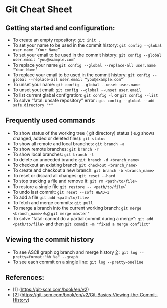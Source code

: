 # Git Cheat Sheet

## Getting started and configuration:
- To create an empty repository: ` git init . `
- To set your name to be used in the commit history: `git config --global user.name “Your Name”`
- To set your email to be used in the commit history: `git config --global user.email “you@example.com”`
- To replace your name `git config --global --replace-all user.name "Your Name"`
- To replace your email to be used in the commit history: `git config --global --replace-all user.email “you@example.com”`
- To unset your name: `git config --global --unset user.name`
- To unset yout email: `git config --global --unset user.email`
- To list current glabal configration: `git config -l` or `git config --list`
- To solve “fatal: unsafe repository” error : `git config --global --add safe.directory "*"`

## Frequently used commands 

- To show status of the working tree ( git directory) status ( e.g shows changed, added or deleted files): `git status`
- To show all remote and local branches: `git branch -a`
- To show remote branches:  `git branch -r`
- To show local branches: `git branch -l`
- To delete an unneeded branch: `git branch -d <branch_name>`
- To checkout an existing branch `git checkout <branch_name>`
- To create and checkout a new branch: `git branch -b <branch_name>`
- To reset or discard all changes: `git reset --hard`
- To stop tracking a file and remove it: `git rm <path/to/file>`
- To restore a single file `git restore -- <path/to/file>`'
- To undo last commit: `git reset --soft HEAD~1`
- To add a file `git add <path/to/file>` 
- To fetch and merge commits: `git pull`
- To merge a branch into the current working branch: `git merge <branch_name>` e.g `git merge master'`
- To solve "fatal: cannot do a partial commit during a merge": `git add <path/to/file>` and then `git commit -m "fixed a merge conflict"`

## Viewing the commit history
- To see ASCII graph og branch and merge history [2](#references) : ```git log --pretty=format:"%h %s" --graph```
- To see each commit on a single line: `git log --pretty=oneline`


## References:
- [1] (https://git-scm.com/book/en/v2)
- [2] (https://git-scm.com/book/en/v2/Git-Basics-Viewing-the-Commit-History)